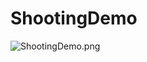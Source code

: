 # ShootingDemo
![ShootingDemo.png](https://github.com/nekoharuyuki/PSM/blob/master/sample/demo/ShootingDemo/screenshot/ShootingDemo.png)
